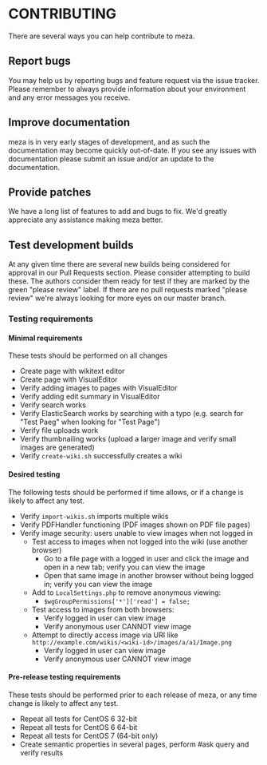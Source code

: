 CONTRIBUTING
============

There are several ways you can help contribute to meza.

## Report bugs

You may help us by reporting bugs and feature request via the issue tracker. Please remember to always provide information about your environment and any error messages you receive.

## Improve documentation

meza is in very early stages of development, and as such the documentation may become quickly out-of-date. If you see any issues with documentation please submit an issue and/or an update to the documentation.

## Provide patches

We have a long list of features to add and bugs to fix. We'd greatly appreciate any assistance making meza better.

## Test development builds

At any given time there are several new builds being considered for approval in our Pull Requests section. Please consider attempting to build these. The authors consider them ready for test if they are marked by the green "please review" label. If there are no pull requests marked "please review" we're always looking for more eyes on our master branch.

### Testing requirements

#### Minimal requirements

These tests should be performed on all changes

* Create page with wikitext editor
* Create page with VisualEditor
* Verify adding images to pages with VisualEditor
* Verify adding edit summary in VisualEditor
* Verify search works
* Verify ElasticSearch works by searching with a typo (e.g. search for "Test Paeg" when looking for "Test Page")
* Verify file uploads work
* Verify thumbnailing works (upload a larger image and verify small images are generated)
* Verify `create-wiki.sh` successfully creates a wiki

#### Desired testing

The following tests should be performed if time allows, or if a change is likely to affect any test.

* Verify `import-wikis.sh` imports multiple wikis
* Verify PDFHandler functioning (PDF images shown on PDF file pages)
* Verify image security: users unable to view images when not logged in
  * Test access to images when not logged into the wiki (use another browser)
    * Go to a file page with a logged in user and click the image and open in a new tab; verify you can view the image
    * Open that same image in another browser without being logged in; verify you can view the image
  * Add to `LocalSettings.php` to remove anonymous viewing:
    * `$wgGroupPermissions['*']['read'] = false;`
  * Test access to images from both browsers:
    * Verify logged in user can view image
    * Verify anonymous user CANNOT view image
  * Attempt to directly access image via URI like `http://example.com/wikis/<wiki-id>/images/a/a1/Image.png`
    * Verify logged in user can view image
    * Verify anonymous user CANNOT view image

#### Pre-release testing requirements

These tests should be performed prior to each release of meza, or any time  change is likely to affect any test.

* Repeat all tests for CentOS 6 32-bit
* Repeat all tests for CentOS 6 64-bit
* Repeat all tests for CentOS 7 (64-bit only)
* Create semantic properties in several pages, perform #ask query and verify results
